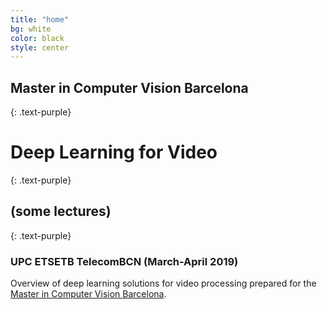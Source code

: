 ```yaml
---
title: "home"
bg: white
color: black
style: center
---
```


## Master in Computer Vision Barcelona
{: .text-purple}
# **Deep Learning for Video**
{: .text-purple}
## (some lectures)
{: .text-purple}

### UPC ETSETB TelecomBCN (March-April 2019)

Overview of deep learning solutions for video processing prepared for the [Master in Computer Vision Barcelona](http://pagines.uab.cat/mcv/).

